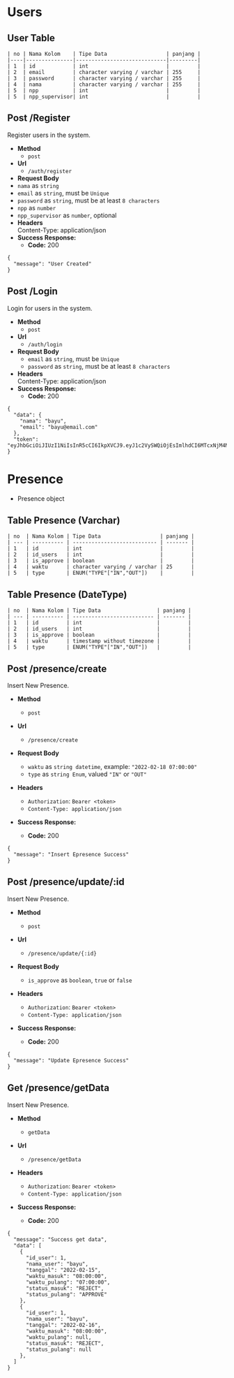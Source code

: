 # Users

## User Table

```
| no | Nama Kolom    | Tipe Data                   | panjang |
|----|---------------|-----------------------------|---------|
| 1  | id            | int                         |         |
| 2  | email         | character varying / varchar | 255     |
| 3  | password      | character varying / varchar | 255     |
| 4  | nama          | character varying / varchar | 255     |
| 5  | npp           | int                         |         |
| 5  | npp_supervisor| int                         |         |

```

## **Post /Register**

Register users in the system.

- **Method**
  - `post`
- **Url**
  - `/auth/register`
- **Request Body**
- `nama` as `string`
- `email` as `string`, must be `Unique`
- `password` as `string`, must be at least `8 characters`
- `npp` as `number`
- `npp_supervisor` as `number`, optional
- **Headers**  
  Content-Type: application/json
- **Success Response:**
  - **Code:** 200

```
{
  "message": "User Created"
}
```

## **Post /Login**

Login for users in the system.

- **Method**
  - `post`
- **Url**
  - `/auth/login`
- **Request Body**
  - `email` as `string`, must be `Unique`
  - `password` as `string`, must be at least `8 characters`
- **Headers**  
  Content-Type: application/json
- **Success Response:**
  - **Code:** 200

```
{
  "data": {
    "nama": "bayu",
    "email": "bayu@email.com"
  },
  "token": "eyJhbGciOiJIUzI1NiIsInR5cCI6IkpXVCJ9.eyJ1c2VySWQiOjEsImlhdCI6MTcxNjM4MDY0OSwiZXhwIjoxNzE2NDIzODQ5fQ.4e2S_0BsBk08tlR4KgWEe38yH4oblO8zHZ2i1Af53tU"
}
```

# Presence

- Presence object

## Table Presence (Varchar)

```
| no  | Nama Kolom | Tipe Data                   | panjang |
| --- | ---------- | --------------------------- | ------- |
| 1   | id         | int                         |         |
| 2   | id_users   | int                         |         |
| 3   | is_approve | boolean                     |         |
| 4   | waktu      | character varying / varchar | 25      |
| 5   | type       | ENUM("TYPE"["IN","OUT"])    |         |
```

## Table Presence (DateType)

```
| no  | Nama Kolom | Tipe Data                  | panjang |
| --- | ---------- | -------------------------- | ------- |
| 1   | id         | int                        |         |
| 2   | id_users   | int                        |         |
| 3   | is_approve | boolean                    |         |
| 4   | waktu      | timestamp without timezone |         |
| 5   | type       | ENUM("TYPE"["IN","OUT"])   |         |

```

## **Post /presence/create**

Insert New Presence.

- **Method**
  - `post`
- **Url**
  - `/presence/create`
- **Request Body**
  - `waktu` as `string datetime`, example: `"2022-02-18 07:00:00"`
  - `type` as `string Enum`, valued `"IN"` or `"OUT"`
- **Headers**

  - `Authorization`: `Bearer <token>`
  - `Content-Type: application/json`

- **Success Response:**
  - **Code:** 200

```
{
  "message": "Insert Epresence Success"
}
```

## **Post /presence/update/:id**

Insert New Presence.

- **Method**
  - `post`
- **Url**
  - `/presence/update/{:id}`
- **Request Body**
  - `is_approve` as `boolean`, `true` or `false`
- **Headers**
  - `Authorization`: `Bearer <token>`
  - `Content-Type: application/json`

- **Success Response:**
  - **Code:** 200

```
{
  "message": "Update Epresence Success"
}
```
## **Get /presence/getData**

Insert New Presence.

- **Method**
  - `getData`
- **Url**
  - `/presence/getData`
- **Headers**
  - `Authorization`: `Bearer <token>`
  - `Content-Type: application/json`

- **Success Response:**
  - **Code:** 200

```
{
  "message": "Success get data",
  "data": [
    {
      "id_user": 1,
      "nama_user": "bayu",
      "tanggal": "2022-02-15",
      "waktu_masuk": "08:00:00",
      "waktu_pulang": "07:00:00",
      "status_masuk": "REJECT",
      "status_pulang": "APPROVE"
    },
    {
      "id_user": 1,
      "nama_user": "bayu",
      "tanggal": "2022-02-16",
      "waktu_masuk": "08:00:00",
      "waktu_pulang": null,
      "status_masuk": "REJECT",
      "status_pulang": null
    },
  ]
}
```